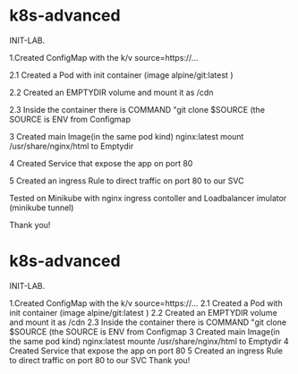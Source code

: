 # k8s-advanced
INIT-LAB.

1.Created ConfigMap with the k/v source=https://...

2.1 Created a Pod with init container (image alpine/git:latest )

2.2 Created an EMPTYDIR volume and mount it as /cdn 

2.3 Inside the container there is COMMAND "git clone $SOURCE (the SOURCE is ENV from Configmap 

3 Created main Image(in the same pod kind) nginx:latest  mount /usr/share/nginx/html to Emptydir

4 Created Service that expose the app on port 80 

5 Created an ingress Rule to direct traffic on port 80 to our SVC

Tested on Minikube with nginx ingress contoller and Loadbalancer imulator (minikube tunnel)

Thank you!
# k8s-advanced
INIT-LAB.

1.Created ConfigMap with the k/v source=https://...
2.1 Created a Pod with init container (image alpine/git:latest )
2.2 Created an EMPTYDIR volume and mount it as /cdn 
2.3 Inside the container there is COMMAND "git clone $SOURCE (the SOURCE is ENV from Configmap 
3 Created main Image(in the same pod kind) nginx:latest  mounte /usr/share/nginx/html to Emptydir
4 Created Service that expose the app on port 80 
5 Created an ingress Rule to direct traffic on port 80 to our SVC
Thank you!
